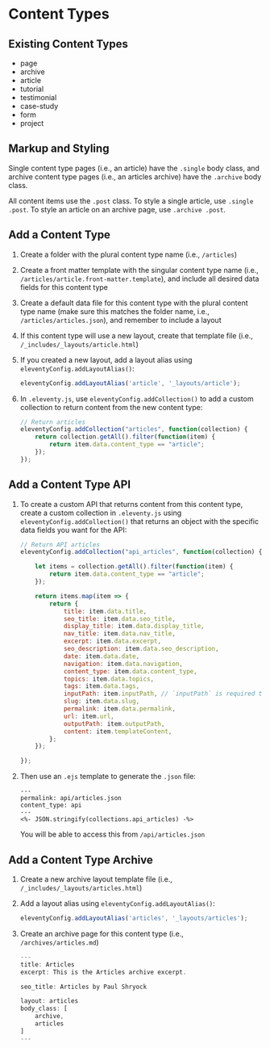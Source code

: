 # Content Types

## Existing Content Types

- page
- archive
- article
- tutorial
- testimonial
- case-study
- form
- project

## Markup and Styling

Single content type pages (i.e., an article) have the `.single` body class, and archive content type pages (i.e., an articles archive) have the `.archive` body class.

All content items use the `.post` class. To style a single article, use `.single .post`. To style an article on an archive page, use `.archive .post`.

## Add a Content Type

1. Create a folder with the plural content type name (i.e., `/articles`)
1. Create a front matter template with the singular content type name (i.e., `/articles/article.front-matter.template`), and include all desired data fields for this content type
1. Create a default data file for this content type with the plural content type name (make sure this matches the folder name, i.e., `/articles/articles.json`), and remember to include a layout
1. If this content type will use a new layout, create that template file (i.e., `/_includes/_layouts/article.html`)
1. If you created a new layout, add a layout alias using `eleventyConfig.addLayoutAlias()`:

	```javascript
	eleventyConfig.addLayoutAlias('article', '_layouts/article');
	```
	
1. In `.eleventy.js`, use `eleventyConfig.addCollection()` to add a custom collection to return content from the new content type:

	```javascript
	// Return articles
	eleventyConfig.addCollection("articles", function(collection) {
		return collection.getAll().filter(function(item) {
			return item.data.content_type == "article";
		});
	});
	```
	
## Add a Content Type API
	
1. To create a custom API that returns content from this content type, create a custom collection in `.eleventy.js` using `eleventyConfig.addCollection()` that returns an object with the specific data fields you want for the API:

	```javascript
	// Return API articles
	eleventyConfig.addCollection("api_articles", function(collection) {

		let items = collection.getAll().filter(function(item) {
			return item.data.content_type == "article";
		});

		return items.map(item => {
			return {
				title: item.data.title,
				seo_title: item.data.seo_title,
				display_title: item.data.display_title,
				nav_title: item.data.nav_title,
				excerpt: item.data.excerpt,
				seo_description: item.data.seo_description,
				date: item.data.date,
				navigation: item.data.navigation,
				content_type: item.data.content_type,
				topics: item.data.topics,
				tags: item.data.tags,
				inputPath: item.inputPath, // `inputPath` is required to use `templateContent`
				slug: item.data.slug,
				permalink: item.data.permalink,
				url: item.url,
				outputPath: item.outputPath,
				content: item.templateContent,
			};
		});

	});
	```
	
1. Then use an `.ejs` template to generate the `.json` file:

	```ejs
	---
	permalink: api/articles.json
	content_type: api
	---
	<%- JSON.stringify(collections.api_articles) -%>
	```
	
	You will be able to access this from `/api/articles.json`
	
## Add a Content Type Archive

1. Create a new archive layout template file (i.e., `/_includes/_layouts/articles.html`)
1. Add a layout alias using `eleventyConfig.addLayoutAlias()`:

	```javascript
	eleventyConfig.addLayoutAlias('articles', '_layouts/articles');
	```
	
1. Create an archive page for this content type (i.e., `/archives/articles.md`)

	```javascript
	---
	title: Articles
	excerpt: This is the Articles archive excerpt.

	seo_title: Articles by Paul Shryock

	layout: articles
	body_class: [
		archive,
		articles
	]
	---
	```